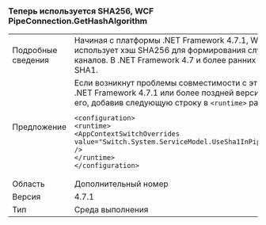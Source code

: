 ### <a name="wcf-pipeconnectiongethashalgorithm-now-uses-sha256"></a>Теперь используется SHA256, WCF PipeConnection.GetHashAlgorithm

|   |   |
|---|---|
|Подробные сведения|Начиная с платформы .NET Framework 4.7.1, Windows Communication Foundation использует хэш SHA256 для формирования случайных имен для именованных каналов. В .NET Framework 4.7 и более ранних версий он используется хэш SHA1.|
|Предложение|Если возникнут проблемы совместимости с этим изменением на платформе .NET Framework 4.7.1 или более поздней версии, то можно отказаться от участия его, добавив следующую строку в <code>&lt;runtime&gt;</code> раздел файла app.config:<pre><code class="language-xml">&lt;configuration&gt;&#13;&#10;&lt;runtime&gt;&#13;&#10;&lt;AppContextSwitchOverrides value=&quot;Switch.System.ServiceModel.UseSha1InPipeConnectionGetHashAlgorithm=true&quot; /&gt;&#13;&#10;&lt;/runtime&gt;&#13;&#10;&lt;/configuration&gt;&#13;&#10;</code></pre>|
|Область|Дополнительный номер|
|Версия|4.7.1|
|Тип|Среда выполнения|

